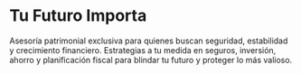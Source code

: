 # Tu Futuro Importa
Asesoría patrimonial exclusiva para quienes buscan seguridad, estabilidad y crecimiento financiero. Estrategias a tu medida en seguros, inversión, ahorro y planificación fiscal para blindar tu futuro y proteger lo más valioso.
